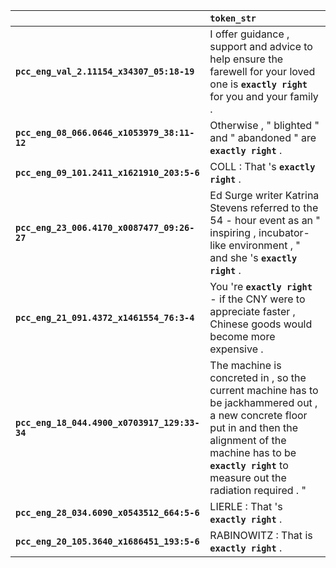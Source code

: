 |                                              | `token_str`                                                                                                                                                                                                                   |
|:---------------------------------------------|:------------------------------------------------------------------------------------------------------------------------------------------------------------------------------------------------------------------------------|
| **`pcc_eng_val_2.11154_x34307_05:18-19`**    | I offer guidance , support and advice to help ensure the farewell for your loved one is __``exactly right``__ for you and your family .                                                                                       |
| **`pcc_eng_08_066.0646_x1053979_38:11-12`**  | Otherwise , " blighted " and " abandoned " are __``exactly right``__ .                                                                                                                                                        |
| **`pcc_eng_09_101.2411_x1621910_203:5-6`**   | COLL : That 's __``exactly right``__ .                                                                                                                                                                                        |
| **`pcc_eng_23_006.4170_x0087477_09:26-27`**  | Ed Surge writer Katrina Stevens referred to the 54 - hour event as an " inspiring , incubator- like environment , " and she 's __``exactly right``__ .                                                                        |
| **`pcc_eng_21_091.4372_x1461554_76:3-4`**    | You 're __``exactly right``__ - if the CNY were to appreciate faster , Chinese goods would become more expensive .                                                                                                            |
| **`pcc_eng_18_044.4900_x0703917_129:33-34`** | The machine is concreted in , so the current machine has to be jackhammered out , a new concrete floor put in and then the alignment of the machine has to be __``exactly right``__ to measure out the radiation required . " |
| **`pcc_eng_28_034.6090_x0543512_664:5-6`**   | LIERLE : That 's __``exactly right``__ .                                                                                                                                                                                      |
| **`pcc_eng_20_105.3640_x1686451_193:5-6`**   | RABINOWITZ : That is __``exactly right``__ .                                                                                                                                                                                  |